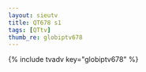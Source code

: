 ```yaml
--- 
layout: sieutv
title: QT678 s1
tags: [QTtv]
thumb_re: globiptv678
---
```

{% include tvadv key="globiptv678" %} 
